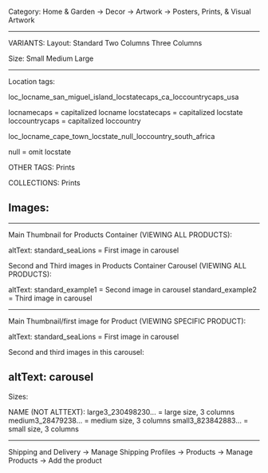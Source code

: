 Category:
Home & Garden -> Decor -> Artwork -> Posters, Prints, & Visual Artwork


------------------------------------------
VARIANTS:
Layout:
Standard
Two Columns
Three Columns

Size:
Small
Medium
Large

------------------------------------------
Location tags:

loc_locname_san_miguel_island_locstatecaps_ca_loccountrycaps_usa

locnamecaps = capitalized locname
locstatecaps = capitalized locstate
loccountrycaps = capitalized loccountry

loc_locname_cape_town_locstate_null_loccountry_south_africa

null = omit locstate

OTHER TAGS:
Prints

COLLECTIONS:
Prints


## Images:

------------------------------------------
Main Thumbnail for Products Container (VIEWING ALL PRODUCTS):

altText:
standard_seaLions = First image in carousel

Second and Third images in Products Container Carousel (VIEWING ALL PRODUCTS):

altText:
standard_example1 = Second image in carousel
standard_example2 = Third image in carousel

--------------------------------------

Main Thumbnail/first image for Product (VIEWING SPECIFIC PRODUCT):

altText:
standard_seaLions = First image in carousel

Second and third images in this carousel:

altText:
carousel
------------------------------------
Sizes:

NAME (NOT ALTTEXT):
large3_230498230... = large size, 3 columns
medium3_28479238... = medium size, 3 columns
small3_823842883... = small size, 3 columns

------------------------------------
Shipping and Delivery -> Manage Shipping Profiles -> Products -> Manage Products -> Add the product